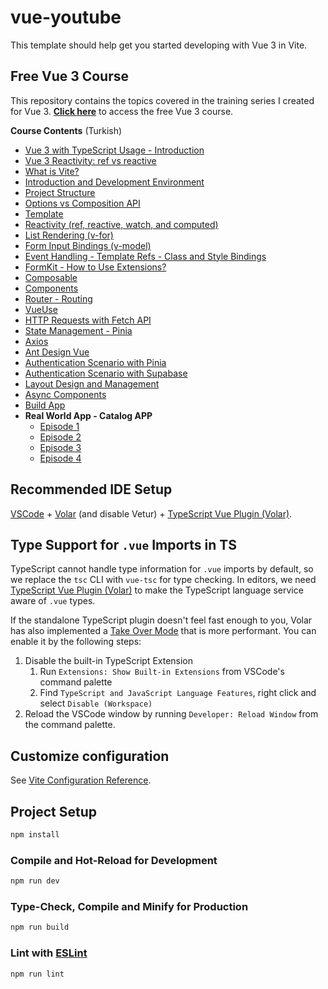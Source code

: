 # vue-youtube

This template should help get you started developing with Vue 3 in Vite.

## Free Vue 3 Course

This repository contains the topics covered in the training series I created for Vue 3. [**Click here**](https://www.youtube.com/playlist?list=PLf-6qk7szL-J4a7xaGf2TbW0p_cGbeMe7) to access the free Vue 3 course.

**Course Contents** (Turkish)

- [Vue 3 with TypeScript Usage - Introduction](https://youtu.be/qKJBLzgWi74?si=_YC3nOmhjqAE6RI7)
- [Vue 3 Reactivity: ref vs reactive](https://youtu.be/i0n3eVhripY?si=imMKd3x8b-l15o6p)
- [What is Vite?](https://youtu.be/Aac8e-YG6-I?si=M_v22k4_0gCTqkPw)
- [Introduction and Development Environment](https://youtu.be/yeVIacQOKSo?si=ua9_UPtDHFhGQcAS)
- [Project Structure](https://youtu.be/tPd2HwL-Akg?si=EQbmfbnFl8DIZFIq)
- [Options vs Composition API](https://youtu.be/H0krhh4ZbSk?si=MKDHwSBhusiFOmRp)
- [Template](https://youtu.be/dS4ElrV2Li4?si=zx6wzycK8YNeJY2L)
- [Reactivity (ref, reactive, watch, and computed)](https://youtu.be/4IzcHtUF2eM?si=cZbW2O1G2jTyJog5)
- [List Rendering (v-for)](https://youtu.be/E0hq7l5KC7I?si=YyVROCUMisdgS_PX)
- [Form Input Bindings (v-model)](https://youtu.be/jhKgQxl7yto?si=m5QmRSAmh5ij9CYl)
- [Event Handling - Template Refs - Class and Style Bindings](https://youtu.be/ZvcXZVlug-Y?si=of3H_nvoRgYij10R)
- [FormKit - How to Use Extensions?](https://youtu.be/iiuvZZuy4qQ?si=JcZt9R5Bml6T0xxo)
- [Composable](https://youtu.be/vuL6KcpdSrE?si=w7To6BtVDKTEo4Hb)
- [Components](https://youtu.be/saeTQTy3Wm8?si=uGfOgvvjQuxNdYCG)
- [Router - Routing](https://youtu.be/SxdW_OY0D24?si=05Yh3vqf6bReuybs)
- [VueUse](https://youtu.be/nN8728VCJ7g?si=qBuU6ui3L8-msOCD)
- [HTTP Requests with Fetch API](https://youtu.be/TDIJblc9GAU?si=xAFsL1DCg_4O8TNh)
- [State Management - Pinia](https://youtu.be/p2fBnFRk59o?si=nYU7sbeR_1KBmQSB)
- [Axios](https://youtu.be/0m56cxc8KEA?si=W2JI8_0-reDSjNVl)
- [Ant Design Vue](https://youtu.be/XPp4Iz4E0lg?si=fHSkj3-iMOLb9gZv)
- [Authentication Scenario with Pinia](https://youtu.be/7JdpdU4sSuU?si=quWeuAAD2rIm-43W)
- [Authentication Scenario with Supabase](https://youtu.be/s3ECd5ZxWxM?si=9fnm0S91mWWPS20-)
- [Layout Design and Management](https://youtu.be/z7C4RLG_mMA?si=3Yixt5DeZA1TSmOo)
- [Async Components](https://youtu.be/rEDo5Dn7D7Q?si=1PEnIvbjDGAbMAb1)
- [Build App](https://youtu.be/YYAm8KE1if8?si=MmpC_3e3REjO-XHq)
- **Real World App - Catalog APP**
    - [Episode 1](https://youtu.be/nvr5XZP7qcg?si=qcnQ0kykOqgI9Cg6)
    - [Episode 2](https://youtu.be/u3BzEV8tkU0?si=hwkxVfHUecy8Y3x7)
    - [Episode 3](https://youtu.be/tCd6dNilsj8)
    - [Episode 4](https://youtu.be/2-vIhub8AqI)

## Recommended IDE Setup

[VSCode](https://code.visualstudio.com/) + [Volar](https://marketplace.visualstudio.com/items?itemName=Vue.volar) (and disable Vetur) + [TypeScript Vue Plugin (Volar)](https://marketplace.visualstudio.com/items?itemName=Vue.vscode-typescript-vue-plugin).

## Type Support for `.vue` Imports in TS

TypeScript cannot handle type information for `.vue` imports by default, so we replace the `tsc` CLI with `vue-tsc` for type checking. In editors, we need [TypeScript Vue Plugin (Volar)](https://marketplace.visualstudio.com/items?itemName=Vue.vscode-typescript-vue-plugin) to make the TypeScript language service aware of `.vue` types.

If the standalone TypeScript plugin doesn't feel fast enough to you, Volar has also implemented a [Take Over Mode](https://github.com/johnsoncodehk/volar/discussions/471#discussioncomment-1361669) that is more performant. You can enable it by the following steps:

1. Disable the built-in TypeScript Extension
    1) Run `Extensions: Show Built-in Extensions` from VSCode's command palette
    2) Find `TypeScript and JavaScript Language Features`, right click and select `Disable (Workspace)`
2. Reload the VSCode window by running `Developer: Reload Window` from the command palette.

## Customize configuration

See [Vite Configuration Reference](https://vitejs.dev/config/).

## Project Setup

```sh
npm install
```

### Compile and Hot-Reload for Development

```sh
npm run dev
```

### Type-Check, Compile and Minify for Production

```sh
npm run build
```

### Lint with [ESLint](https://eslint.org/)

```sh
npm run lint
```
